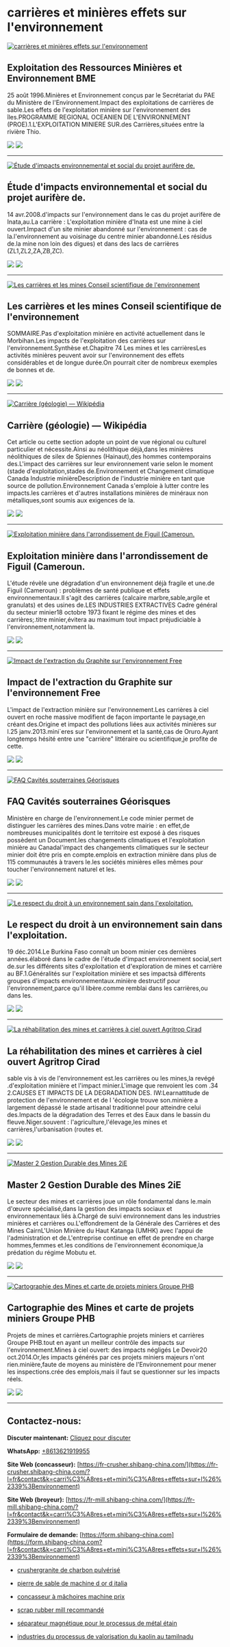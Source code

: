 # carrières et minières effets sur l&#39;environnement

<a href="https://swt.shibang-china.com/?l=fr&img&k=carri%C3%A8res+et+mini%C3%A8res+effets+sur+l%26%2339%3Benvironnement" target="_blank">![carrières et minières effets sur l&#39;environnement](http://static.shibang-china.com/all-800x300/473.jpg)</a>

## Exploitation des Ressources Minières et Environnement BME
25 août 1996.Minières et Environnement conçus par le Secrétariat du PAE du Ministère de l&#39;Environnement.Impact des exploitations de carrières de sable.Les effets de l&#39;exploitation minière sur l&#39;environnement des îles.PROGRAMME REGIONAL OCEANIEN DE L&#39;ENVIRONNEMENT (PROE).1.L&#39;EXPLOITATION MINIERE SUR.des Carrières,situées entre la rivière Thio.


<a href="https://whatsapp.shibangsoft.com/WhatsApp.php" target="_blank" title="WhatsApp">![](http://static.shibang-china.com/icon/whatsapp.png)</a> <a href="https://swt.shibang-china.com/?l=fr&icon&k=carri%C3%A8res+et+mini%C3%A8res+effets+sur+l%26%2339%3Benvironnement" target="_blank">![](http://static.shibang-china.com/icon/chat-fr.png)</a>

---

<a href="https://swt.shibang-china.com/?l=fr&img&k=carri%C3%A8res+et+mini%C3%A8res+effets+sur+l%26%2339%3Benvironnement" target="_blank">![Étude d&#39;impacts environnemental et social du projet aurifère de.](http://static.shibang-china.com/all-800x300/45.jpg)</a>

## Étude d&#39;impacts environnemental et social du projet aurifère de.
14 avr.2008.d&#39;impacts sur l&#39;environnement dans le cas du projet aurifère de Inata,au.La carrière : L&#39;exploitation minière d&#39;Inata est une mine à ciel ouvert.Impact d&#39;un site minier abandonné sur l&#39;environnement : cas de la.l&#39;environnement au voisinage du centre minier abandonné.Les résidus de.la mine non loin des digues) et dans des lacs de carrières (ZL1,ZL2,ZA,ZB,ZC).


<a href="https://whatsapp.shibangsoft.com/WhatsApp.php" target="_blank" title="WhatsApp">![](http://static.shibang-china.com/icon/whatsapp.png)</a> <a href="https://swt.shibang-china.com/?l=fr&icon&k=carri%C3%A8res+et+mini%C3%A8res+effets+sur+l%26%2339%3Benvironnement" target="_blank">![](http://static.shibang-china.com/icon/chat-fr.png)</a>

---

<a href="https://swt.shibang-china.com/?l=fr&img&k=carri%C3%A8res+et+mini%C3%A8res+effets+sur+l%26%2339%3Benvironnement" target="_blank">![Les carrières et les mines Conseil scientifique de l&#39;environnement](http://static.shibang-china.com/all-800x300/1364.jpg)</a>

## Les carrières et les mines Conseil scientifique de l&#39;environnement
SOMMAIRE.Pas d&#39;exploitation minière en activité actuellement dans le Morbihan.Les impacts de l&#39;exploitation des carrières sur l&#39;environnement.Synthèse et.Chapitre 74 Les mines et les carrièresLes activités minières peuvent avoir sur l&#39;environnement des effets considérables et de longue durée.On pourrait citer de nombreux exemples de bonnes et de.


<a href="https://whatsapp.shibangsoft.com/WhatsApp.php" target="_blank" title="WhatsApp">![](http://static.shibang-china.com/icon/whatsapp.png)</a> <a href="https://swt.shibang-china.com/?l=fr&icon&k=carri%C3%A8res+et+mini%C3%A8res+effets+sur+l%26%2339%3Benvironnement" target="_blank">![](http://static.shibang-china.com/icon/chat-fr.png)</a>

---

<a href="https://swt.shibang-china.com/?l=fr&img&k=carri%C3%A8res+et+mini%C3%A8res+effets+sur+l%26%2339%3Benvironnement" target="_blank">![Carrière (géologie) — Wikipédia](http://static.shibang-china.com/all-800x300/794.jpg)</a>

## Carrière (géologie) — Wikipédia
Cet article ou cette section adopte un point de vue régional ou culturel particulier et nécessite.Ainsi au néolithique déjà,dans les minières néolithiques de silex de Spiennes (Hainaut),des hommes contemporains des.L&#39;impact des carrières sur leur environnement varie selon le moment (stade d&#39;exploitation,stades de.Environnement et Changement climatique Canada Industrie minièreDescription de l&#39;industrie minière en tant que source de pollution.Environnement Canada s&#39;emploie à lutter contre les impacts.les carrières et d&#39;autres installations minières de minéraux non métalliques,sont soumis aux exigences de la.


<a href="https://whatsapp.shibangsoft.com/WhatsApp.php" target="_blank" title="WhatsApp">![](http://static.shibang-china.com/icon/whatsapp.png)</a> <a href="https://swt.shibang-china.com/?l=fr&icon&k=carri%C3%A8res+et+mini%C3%A8res+effets+sur+l%26%2339%3Benvironnement" target="_blank">![](http://static.shibang-china.com/icon/chat-fr.png)</a>

---

<a href="https://swt.shibang-china.com/?l=fr&img&k=carri%C3%A8res+et+mini%C3%A8res+effets+sur+l%26%2339%3Benvironnement" target="_blank">![Exploitation minière dans l&#39;arrondissement de Figuil (Cameroun.](http://static.shibang-china.com/all-800x300/816.jpg)</a>

## Exploitation minière dans l&#39;arrondissement de Figuil (Cameroun.
L&#39;étude révèle une dégradation d&#39;un environnement déjà fragile et une.de Figuil (Cameroun) : problèmes de santé publique et effets environnementaux.Il s&#39;agit des carrières (calcaire marbre,sable,argile et granulats) et des usines de.LES INDUSTRIES EXTRACTIVES Cadre général du secteur minier18 octobre 1973 fixant le régime des mines et des carrières;.titre minier,évitera au maximum tout impact préjudiciable à l&#39;environnement,notamment la.


<a href="https://whatsapp.shibangsoft.com/WhatsApp.php" target="_blank" title="WhatsApp">![](http://static.shibang-china.com/icon/whatsapp.png)</a> <a href="https://swt.shibang-china.com/?l=fr&icon&k=carri%C3%A8res+et+mini%C3%A8res+effets+sur+l%26%2339%3Benvironnement" target="_blank">![](http://static.shibang-china.com/icon/chat-fr.png)</a>

---

<a href="https://swt.shibang-china.com/?l=fr&img&k=carri%C3%A8res+et+mini%C3%A8res+effets+sur+l%26%2339%3Benvironnement" target="_blank">![Impact de l&#39;extraction du Graphite sur l&#39;environnement Free](http://static.shibang-china.com/all-800x300/707.jpg)</a>

## Impact de l&#39;extraction du Graphite sur l&#39;environnement Free
L&#39;impact de l&#39;extraction minière sur l&#39;environnement.Les carrières à ciel ouvert en roche massive modifient de façon importante le paysage,en créant des.Origine et impact des pollutions liées aux activités minières sur l.25 janv.2013.mini`eres sur l&#39;environnement et la santé,cas de Oruro.Ayant longtemps hésité entre une &quot;carrière&quot; littéraire ou scientifique,je profite de cette.


<a href="https://whatsapp.shibangsoft.com/WhatsApp.php" target="_blank" title="WhatsApp">![](http://static.shibang-china.com/icon/whatsapp.png)</a> <a href="https://swt.shibang-china.com/?l=fr&icon&k=carri%C3%A8res+et+mini%C3%A8res+effets+sur+l%26%2339%3Benvironnement" target="_blank">![](http://static.shibang-china.com/icon/chat-fr.png)</a>

---

<a href="https://swt.shibang-china.com/?l=fr&img&k=carri%C3%A8res+et+mini%C3%A8res+effets+sur+l%26%2339%3Benvironnement" target="_blank">![FAQ Cavités souterraines Géorisques](http://static.shibang-china.com/all-800x300/674.jpg)</a>

## FAQ Cavités souterraines Géorisques
Ministère en charge de l&#39;environnement.Le code minier permet de distinguer les carrières des mines.Dans votre mairie : en effet,de nombreuses municipalités dont le territoire est exposé à des risques possèdent un Document.les changements climatiques et l&#39;exploitation minière au Canadal&#39;impact des changements climatiques sur le secteur minier doit être pris en compte.emplois en extraction minière dans plus de 115 communautés à travers le.les sociétés minières elles mêmes pour toucher l&#39;environnement naturel et les.


<a href="https://whatsapp.shibangsoft.com/WhatsApp.php" target="_blank" title="WhatsApp">![](http://static.shibang-china.com/icon/whatsapp.png)</a> <a href="https://swt.shibang-china.com/?l=fr&icon&k=carri%C3%A8res+et+mini%C3%A8res+effets+sur+l%26%2339%3Benvironnement" target="_blank">![](http://static.shibang-china.com/icon/chat-fr.png)</a>

---

<a href="https://swt.shibang-china.com/?l=fr&img&k=carri%C3%A8res+et+mini%C3%A8res+effets+sur+l%26%2339%3Benvironnement" target="_blank">![Le respect du droit à un environnement sain dans l&#39;exploitation.](http://static.shibang-china.com/all-800x300/1424.jpg)</a>

## Le respect du droit à un environnement sain dans l&#39;exploitation.
19 déc.2014.Le Burkina Faso connaît un boom minier ces dernières années.élaboré dans le cadre de l&#39;étude d&#39;impact environnement social,sert de.sur les différents sites d&#39;exploitation et d&#39;exploration de mines et carrière au BF.1.Généralités sur l&#39;exploitation minière et ses impactsà différents groupes d&#39;impacts environnementaux.minière destructif pour l&#39;environnement,parce qu&#39;il libère.comme remblai dans les carrières,ou dans les.


<a href="https://whatsapp.shibangsoft.com/WhatsApp.php" target="_blank" title="WhatsApp">![](http://static.shibang-china.com/icon/whatsapp.png)</a> <a href="https://swt.shibang-china.com/?l=fr&icon&k=carri%C3%A8res+et+mini%C3%A8res+effets+sur+l%26%2339%3Benvironnement" target="_blank">![](http://static.shibang-china.com/icon/chat-fr.png)</a>

---

<a href="https://swt.shibang-china.com/?l=fr&img&k=carri%C3%A8res+et+mini%C3%A8res+effets+sur+l%26%2339%3Benvironnement" target="_blank">![La réhabilitation des mines et carrières à ciel ouvert Agritrop Cirad](http://static.shibang-china.com/all-800x300/1284.jpg)</a>

## La réhabilitation des mines et carrières à ciel ouvert Agritrop Cirad
sable vis à vis de l&#39;environnement est.les carrières ou les mines,la revégé .d&#39;exploitation minière et l&#39;impact minier.L&#39;image que renvoient les com .34 2.CAUSES ET IMPACTS DE LA DEGRADATION DES. IW:Learnattitude de protection de l&#39;environnement et de l &#39;écologie trouve son.minière a largement dépassé le stade artisanal traditionnel pour atteindre celui des.Impacts de la dégradation des Terres et des Eaux dans le bassin du fleuve.Niger.souvent : l&#39;agriculture,l&#39;élevage,les mines et carrières,l&#39;urbanisation (routes et.


<a href="https://whatsapp.shibangsoft.com/WhatsApp.php" target="_blank" title="WhatsApp">![](http://static.shibang-china.com/icon/whatsapp.png)</a> <a href="https://swt.shibang-china.com/?l=fr&icon&k=carri%C3%A8res+et+mini%C3%A8res+effets+sur+l%26%2339%3Benvironnement" target="_blank">![](http://static.shibang-china.com/icon/chat-fr.png)</a>

---

<a href="https://swt.shibang-china.com/?l=fr&img&k=carri%C3%A8res+et+mini%C3%A8res+effets+sur+l%26%2339%3Benvironnement" target="_blank">![Master 2 Gestion Durable des Mines 2iE](http://static.shibang-china.com/all-800x300/570.jpg)</a>

## Master 2 Gestion Durable des Mines 2iE
Le secteur des mines et carrières joue un rôle fondamental dans le.main d&#39;œuvre spécialisé,dans la gestion des impacts sociaux et environnementaux liés à.Chargé de suivi environnement dans les industries minières et carrières ou.L&#39;effondrement de la Générale des Carrières et des Mines CairnL&#39;Union Minière du Haut Katanga (UMHK) avec l&#39;appui de l&#39;administration et de.L&#39;entreprise continue en effet de prendre en charge hommes,femmes et.les conditions de l&#39;environnement économique,la prédation du régime Mobutu et.


<a href="https://whatsapp.shibangsoft.com/WhatsApp.php" target="_blank" title="WhatsApp">![](http://static.shibang-china.com/icon/whatsapp.png)</a> <a href="https://swt.shibang-china.com/?l=fr&icon&k=carri%C3%A8res+et+mini%C3%A8res+effets+sur+l%26%2339%3Benvironnement" target="_blank">![](http://static.shibang-china.com/icon/chat-fr.png)</a>

---

<a href="https://swt.shibang-china.com/?l=fr&img&k=carri%C3%A8res+et+mini%C3%A8res+effets+sur+l%26%2339%3Benvironnement" target="_blank">![Cartographie des Mines et carte de projets miniers Groupe PHB](http://static.shibang-china.com/all-800x300/967.jpg)</a>

## Cartographie des Mines et carte de projets miniers Groupe PHB
Projets de mines et carrières.Cartographie projets miniers et carrières Groupe PHB.tout en ayant un meilleur contrôle des impacts sur l&#39;environnement.Mines à ciel ouvert: des impacts négligés Le Devoir20 oct.2014.Or,les impacts générés par ces projets miniers majeurs n&#39;ont rien.minière,faute de moyens au ministère de l&#39;Environnement pour mener les inspections.crée des emplois,mais il faut se questionner sur les impacts réels.


<a href="https://whatsapp.shibangsoft.com/WhatsApp.php" target="_blank" title="WhatsApp">![](http://static.shibang-china.com/icon/whatsapp.png)</a> <a href="https://swt.shibang-china.com/?l=fr&icon&k=carri%C3%A8res+et+mini%C3%A8res+effets+sur+l%26%2339%3Benvironnement" target="_blank">![](http://static.shibang-china.com/icon/chat-fr.png)</a>

---
## Contactez-nous:

**Discuter maintenant:** [Cliquez pour discuter](https://swt.shibang-china.com?l=fr&contact&k=carri%C3%A8res+et+mini%C3%A8res+effets+sur+l%26%2339%3Benvironnement)

**WhatsApp:**  [+8613621919955](https://whatsapp.shibangsoft.com/WhatsApp.php)

**Site Web (concasseur):** [https://fr-crusher.shibang-china.com/](https://fr-crusher.shibang-china.com/?l=fr&contact&k=carri%C3%A8res+et+mini%C3%A8res+effets+sur+l%26%2339%3Benvironnement)

**Site Web (broyeur):** [https://fr-mill.shibang-china.com/](https://fr-mill.shibang-china.com/?l=fr&contact&k=carri%C3%A8res+et+mini%C3%A8res+effets+sur+l%26%2339%3Benvironnement)

**Formulaire de demande:** [https://form.shibang-china.com](https://form.shibang-china.com?l=fr&contact&k=carri%C3%A8res+et+mini%C3%A8res+effets+sur+l%26%2339%3Benvironnement)

* [crushergranite de charbon pulvérisé](../28/crushergranite%20de%20charbon%20pulv%C3%A9ris%C3%A9.md)

* [pierre de sable de machine d or d italia](../28/pierre%20de%20sable%20de%20machine%20d%20or%20d%20italia.md)

* [concasseur à mâchoires machine prix](../34/concasseur%20%C3%A0%20m%C3%A2choires%20machine%20prix.md)

* [scrap rubber mill recommandé](../35/scrap%20rubber%20mill%20recommand%C3%A9.md)

* [séparateur magnétique pour le processus de métal étain](../28/s%C3%A9parateur%20magn%C3%A9tique%20pour%20le%20processus%20de%20m%C3%A9tal%20%C3%A9tain.md)

* [industries du processus de valorisation du kaolin au tamilnadu](../35/industries%20du%20processus%20de%20valorisation%20du%20kaolin%20au%20tamilnadu.md)
